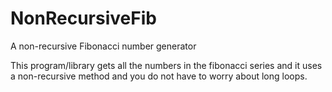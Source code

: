 # NonRecursiveFib
A non-recursive Fibonacci number generator 

This program/library gets all the numbers in the fibonacci series and it uses a non-recursive method and you do not have to worry about long loops.
